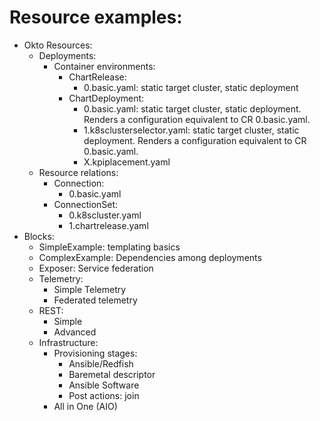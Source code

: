 # Resource examples:

- Okto Resources:
  - Deployments:
    - Container environments:
      - ChartRelease:
        - 0.basic.yaml: static target cluster, static deployment
      - ChartDeployment:
        - 0.basic.yaml: static target cluster, static deployment. Renders a configuration equivalent to CR 0.basic.yaml.
        - 1.k8sclusterselector.yaml: static target cluster, static deployment. Renders a configuration equivalent to CR 0.basic.yaml.
        - X.kpiplacement.yaml
  - Resource relations:
    - Connection:
      - 0.basic.yaml
    - ConnectionSet:
      - 0.k8scluster.yaml
      - 1.chartrelease.yaml
- Blocks:
  - SimpleExample: templating basics
  - ComplexExample: Dependencies among deployments
  - Exposer: Service federation
  - Telemetry:
    - Simple Telemetry
    - Federated telemetry
  - REST:
    - Simple
    - Advanced
  - Infrastructure:
    - Provisioning stages:
      - Ansible/Redfish
      - Baremetal descriptor
      - Ansible Software
      - Post actions: join
    - All in One (AIO)
